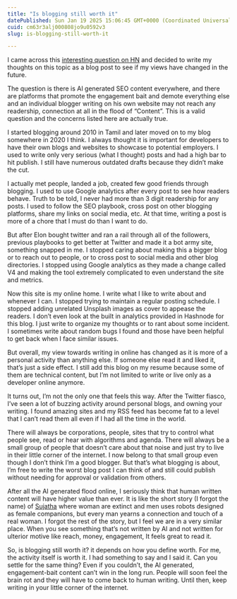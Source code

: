 ```yaml
---
title: "Is blogging still worth it"
datePublished: Sun Jan 19 2025 15:06:45 GMT+0000 (Coordinated Universal Time)
cuid: cm63r3alj000808jo9u0592v3
slug: is-blogging-still-worth-it

---
```


I came across this [interesting question on HN](https://news.ycombinator.com/item?id=42685534) and decided to write my thoughts on this topic as a blog post to see if my views have changed in the future.

The question is there is AI generated SEO content everywhere, and there are platforms that promote the engagement bait and demote everything else and an individual blogger writing on his own website may not reach any readership, connection at all in the flood of “Content”. This is a valid question and the concerns listed here are actually true.

I started blogging around 2010 in Tamil and later moved on to my blog somewhere in 2020 I think. I always thought it is important for developers to have their own blogs and websites to showcase to potential employers. I used to write only very serious (what I thought) posts and had a high bar to hit publish. I still have numerous outdated drafts because they didn’t make the cut.

I actually met people, landed a job, created few good friends through blogging. I used to use Google analytics after every post to see how readers behave. Truth to be told, I never had more than 3 digit readership for any posts. I used to follow the SEO playbook, cross post on other blogging platforms, share my links on social media, etc. At that time, writing a post is more of a chore that I must do than I want to do.

But after Elon bought twitter and ran a rail through all of the followers, previous playbooks to get better at Twitter and made it a bot army site, something snapped in me. I stopped caring about making this a bigger blog or to reach out to people, or to cross post to social media and other blog directories. I stopped using Google analytics as they made a change called V4 and making the tool extremely complicated to even understand the site and metrics.

Now this site is my online home. I write what I like to write about and whenever I can. I stopped trying to maintain a regular posting schedule. I stopped adding unrelated Unsplash images as cover to appease the readers. I don’t even look at the built in analytics provided in Hashnode for this blog. I just write to organize my thoughts or to rant about some incident. I sometimes write about random bugs I found and those have been helpful to get back when I face similar issues.

But overall, my view towards writing in online has changed as it is more of a personal activity than anything else. If someone else read it and liked it, that’s just a side effect. I still add this blog on my resume because some of them are technical content, but I’m not limited to write or live only as a developer online anymore.

It turns out, I’m not the only one that feels this way. After the Twitter fiasco, I’ve seen a lot of buzzing activity around personal blogs, and owning your writing. I found amazing sites and my RSS feed has become fat to a level that I can’t read them all even if I had all the time in the world.

There will always be corporations, people, sites that try to control what people see, read or hear with algorithms and agenda. There will always be a small group of people that doesn’t care about that noise and just try to live in their little corner of the internet. I now belong to that small group even though I don’t think I’m a good blogger. But that’s what blogging is about, I’m free to write the worst blog post I can think of and still could publish without needing for approval or validation from others.

After all the AI generated flood online, I seriously think that human written content will have higher value than ever. It is like the short story (I forgot the name) of [Sujatha](https://en.wikipedia.org/wiki/Sujatha_\(writer\)) where woman are extinct and men uses robots designed as female companions, but every man yearns a connection and touch of a real woman. I forgot the rest of the story, but I feel we are in a very similar place. When you see something that’s not written by AI and not written for ulterior motive like reach, money, engagement, It feels great to read it.

So, is blogging still worth it? it depends on how you define worth. For me, the activity itself is worth it. I had something to say and I said it. Can you settle for the same thing? Even if you couldn’t, the AI generated, engagement-bait content can’t win in the long run. People will soon feel the brain rot and they will have to come back to human writing. Until then, keep writing in your little corner of the internet.